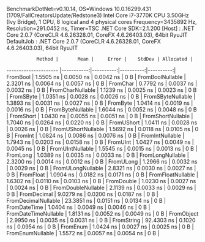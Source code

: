 
BenchmarkDotNet=v0.10.14, OS=Windows 10.0.16299.431 (1709/FallCreatorsUpdate/Redstone3)
Intel Core i7-3770K CPU 3.50GHz (Ivy Bridge), 1 CPU, 8 logical and 4 physical cores
Frequency=3435892 Hz, Resolution=291.0452 ns, Timer=TSC
.NET Core SDK=2.1.200
  [Host]     : .NET Core 2.0.7 (CoreCLR 4.6.26328.01, CoreFX 4.6.26403.03), 64bit RyuJIT
  DefaultJob : .NET Core 2.0.7 (CoreCLR 4.6.26328.01, CoreFX 4.6.26403.03), 64bit RyuJIT


               Method |       Mean |     Error |    StdDev | Allocated |
--------------------- |-----------:|----------:|----------:|----------:|
             FromBool |  1.5505 ns | 0.0050 ns | 0.0042 ns |       0 B |
     FromBoolNullable |  2.3201 ns | 0.0064 ns | 0.0057 ns |       0 B |
             FromChar |  0.7792 ns | 0.0037 ns | 0.0032 ns |       0 B |
     FromCharNullable |  1.1239 ns | 0.0025 ns | 0.0023 ns |       0 B |
            FromSByte |  1.0351 ns | 0.0028 ns | 0.0026 ns |       0 B |
    FromSByteNullable |  1.3893 ns | 0.0031 ns | 0.0027 ns |       0 B |
             FromByte |  1.0414 ns | 0.0019 ns | 0.0016 ns |       0 B |
     FromByteNullable |  1.6044 ns | 0.0052 ns | 0.0048 ns |       0 B |
            FromShort |  1.0430 ns | 0.0055 ns | 0.0051 ns |       0 B |
    FromShortNullable |  1.7040 ns | 0.0264 ns | 0.0220 ns |       0 B |
           FromUShort |  1.0411 ns | 0.0028 ns | 0.0026 ns |       0 B |
   FromUShortNullable |  1.5692 ns | 0.0118 ns | 0.0105 ns |       0 B |
              FromInt |  1.0824 ns | 0.0086 ns | 0.0076 ns |       0 B |
      FromIntNullable |  1.7943 ns | 0.0203 ns | 0.0158 ns |       0 B |
             FromUInt |  1.0427 ns | 0.0049 ns | 0.0045 ns |       0 B |
     FromUIntNullable |  1.5545 ns | 0.0015 ns | 0.0013 ns |       0 B |
             FromLong |  1.0389 ns | 0.0035 ns | 0.0033 ns |       0 B |
     FromLongNullable |  2.3200 ns | 0.0014 ns | 0.0012 ns |       0 B |
            FromULong |  1.2966 ns | 0.0032 ns | 0.0029 ns |       0 B |
    FromULongNullable |  2.8321 ns | 0.0030 ns | 0.0027 ns |       0 B |
            FromFloat |  1.0904 ns | 0.0182 ns | 0.0171 ns |       0 B |
    FromFloatNullable |  1.6302 ns | 0.0110 ns | 0.0103 ns |       0 B |
           FromDouble |  1.0230 ns | 0.0027 ns | 0.0024 ns |       0 B |
   FromDoubleNullable |  2.1139 ns | 0.0033 ns | 0.0029 ns |       0 B |
          FromDecimal |  9.0279 ns | 0.0200 ns | 0.0187 ns |       0 B |
  FromDecimalNullable | 23.3851 ns | 0.0151 ns | 0.0134 ns |       0 B |
         FromDateTime |  1.0404 ns | 0.0049 ns | 0.0046 ns |       0 B |
 FromDateTimeNullable |  1.8131 ns | 0.0052 ns | 0.0049 ns |       0 B |
           FromObject |  2.9950 ns | 0.0035 ns | 0.0031 ns |       0 B |
           FromString | 92.4303 ns | 0.1020 ns | 0.0954 ns |       0 B |
             FromEnum |  1.0424 ns | 0.0027 ns | 0.0025 ns |       0 B |
     FromEnumNullable |  1.5572 ns | 0.0057 ns | 0.0054 ns |       0 B |

